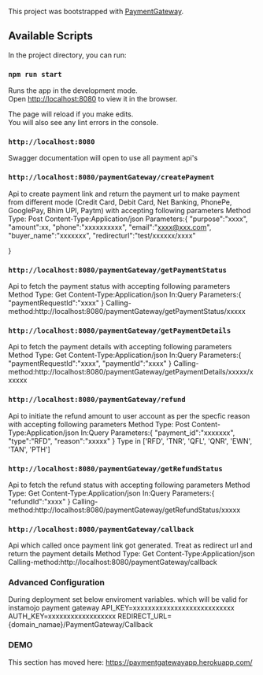 This project was bootstrapped with [PaymentGateway](https://paymentgatewayapp.herokuapp.com/).

## Available Scripts

In the project directory, you can run:

### `npm run start`

Runs the app in the development mode.<br>
Open [http://localhost:8080](http://localhost:8080) to view it in the browser.

The page will reload if you make edits.<br>
You will also see any lint errors in the console.

### `http://localhost:8080`

Swagger documentation will open to use all payment api's

### `http://localhost:8080/paymentGateway/createPayment`

Api to create payment link and return the payment url to make payment from different mode (Credit Card, Debit Card, Net Banking, PhonePe, GooglePay, Bhim UPI, Paytm) with accepting following parameters
Method Type: Post
Content-Type:Application/json
Parameters:{
	"purpose":"xxxx",
	"amount":xx,
	"phone":"xxxxxxxxxx",
	"email":"xxxx@xxx.com",
	"buyer_name":"xxxxxxx",
	"redirecturl":"test/xxxxxx/xxxx"
	
}


### `http://localhost:8080/paymentGateway/getPaymentStatus`

Api to fetch the payment status with accepting following parameters
Method Type: Get
Content-Type:Application/json
In:Query
Parameters:{
	"paymentRequestId":"xxxx"
}
Calling-method:http://localhost:8080/paymentGateway/getPaymentStatus/xxxxx


### `http://localhost:8080/paymentGateway/getPaymentDetails`

Api to fetch the payment details with accepting following parameters
Method Type: Get
Content-Type:Application/json
In:Query
Parameters:{
	"paymentRequestId":"xxxx",
    "paymentId":"xxxx"
}
Calling-method:http://localhost:8080/paymentGateway/getPaymentDetails/xxxxx/xxxxxx

### `http://localhost:8080/paymentGateway/refund`

Api to initiate the refund amount to user account as per the specfic reason with accepting following parameters
Method Type: Post
Content-Type:Application/json
In:Query
Parameters:{
	"payment_id":"xxxxxxx",
	"type":"RFD",
	"reason":"xxxxx"
}
Type in ['RFD', 'TNR', 'QFL', 'QNR', 'EWN', 'TAN', 'PTH']

### `http://localhost:8080/paymentGateway/getRefundStatus`

Api to fetch the refund status with accepting following parameters
Method Type: Get
Content-Type:Application/json
In:Query
Parameters:{
	"refundId":"xxxx"
}
Calling-method:http://localhost:8080/paymentGateway/getRefundStatus/xxxxx

### `http://localhost:8080/paymentGateway/callback`

Api which called once payment link got generated. Treat as redirect url and return the payment details
Method Type: Get
Content-Type:Application/json
Calling-method:http://localhost:8080/paymentGateway/callback

### Advanced Configuration
During deployment set below enviroment variables. which will be valid for instamojo payment gateway
API_KEY=xxxxxxxxxxxxxxxxxxxxxxxxxxx
AUTH_KEY=xxxxxxxxxxxxxxxxxx
REDIRECT_URL={domain_namae}/PaymentGateway/Callback

### DEMO

This section has moved here: https://paymentgatewayapp.herokuapp.com/

